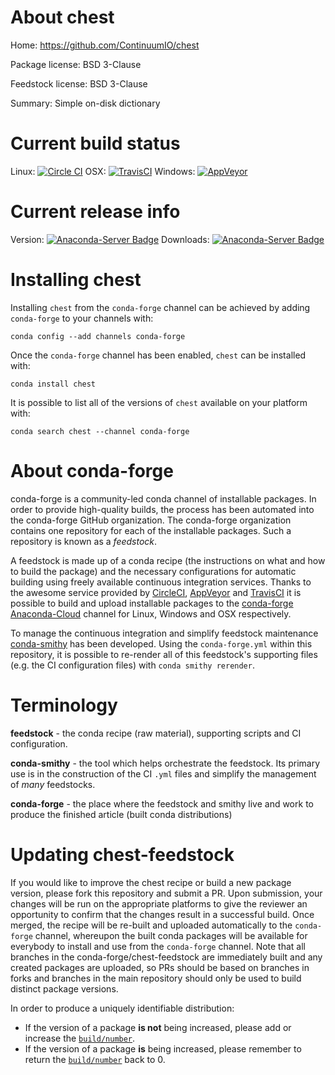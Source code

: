 About chest
===========

Home: https://github.com/ContinuumIO/chest

Package license: BSD 3-Clause

Feedstock license: BSD 3-Clause

Summary: Simple on-disk dictionary



Current build status
====================

Linux: [![Circle CI](https://circleci.com/gh/conda-forge/chest-feedstock.svg?style=shield)](https://circleci.com/gh/conda-forge/chest-feedstock)
OSX: [![TravisCI](https://travis-ci.org/conda-forge/chest-feedstock.svg?branch=master)](https://travis-ci.org/conda-forge/chest-feedstock)
Windows: [![AppVeyor](https://ci.appveyor.com/api/projects/status/github/conda-forge/chest-feedstock?svg=True)](https://ci.appveyor.com/project/conda-forge/chest-feedstock/branch/master)

Current release info
====================
Version: [![Anaconda-Server Badge](https://anaconda.org/conda-forge/chest/badges/version.svg)](https://anaconda.org/conda-forge/chest)
Downloads: [![Anaconda-Server Badge](https://anaconda.org/conda-forge/chest/badges/downloads.svg)](https://anaconda.org/conda-forge/chest)

Installing chest
================

Installing `chest` from the `conda-forge` channel can be achieved by adding `conda-forge` to your channels with:

```
conda config --add channels conda-forge
```

Once the `conda-forge` channel has been enabled, `chest` can be installed with:

```
conda install chest
```

It is possible to list all of the versions of `chest` available on your platform with:

```
conda search chest --channel conda-forge
```


About conda-forge
=================

conda-forge is a community-led conda channel of installable packages.
In order to provide high-quality builds, the process has been automated into the
conda-forge GitHub organization. The conda-forge organization contains one repository
for each of the installable packages. Such a repository is known as a *feedstock*.

A feedstock is made up of a conda recipe (the instructions on what and how to build
the package) and the necessary configurations for automatic building using freely
available continuous integration services. Thanks to the awesome service provided by
[CircleCI](https://circleci.com/), [AppVeyor](http://www.appveyor.com/)
and [TravisCI](https://travis-ci.org/) it is possible to build and upload installable
packages to the [conda-forge](https://anaconda.org/conda-forge)
[Anaconda-Cloud](http://docs.anaconda.org/) channel for Linux, Windows and OSX respectively.

To manage the continuous integration and simplify feedstock maintenance
[conda-smithy](http://github.com/conda-forge/conda-smithy) has been developed.
Using the ``conda-forge.yml`` within this repository, it is possible to re-render all of
this feedstock's supporting files (e.g. the CI configuration files) with ``conda smithy rerender``.


Terminology
===========

**feedstock** - the conda recipe (raw material), supporting scripts and CI configuration.

**conda-smithy** - the tool which helps orchestrate the feedstock.
                   Its primary use is in the construction of the CI ``.yml`` files
                   and simplify the management of *many* feedstocks.

**conda-forge** - the place where the feedstock and smithy live and work to
                  produce the finished article (built conda distributions)


Updating chest-feedstock
========================

If you would like to improve the chest recipe or build a new
package version, please fork this repository and submit a PR. Upon submission,
your changes will be run on the appropriate platforms to give the reviewer an
opportunity to confirm that the changes result in a successful build. Once
merged, the recipe will be re-built and uploaded automatically to the
`conda-forge` channel, whereupon the built conda packages will be available for
everybody to install and use from the `conda-forge` channel.
Note that all branches in the conda-forge/chest-feedstock are
immediately built and any created packages are uploaded, so PRs should be based
on branches in forks and branches in the main repository should only be used to
build distinct package versions.

In order to produce a uniquely identifiable distribution:
 * If the version of a package **is not** being increased, please add or increase
   the [``build/number``](http://conda.pydata.org/docs/building/meta-yaml.html#build-number-and-string).
 * If the version of a package **is** being increased, please remember to return
   the [``build/number``](http://conda.pydata.org/docs/building/meta-yaml.html#build-number-and-string)
   back to 0.
